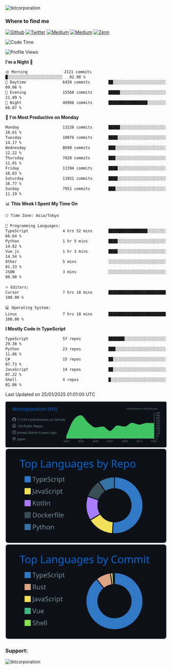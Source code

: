 <p align="left"> <img src="https://komarev.com/ghpvc/?username=tktcorporation&label=Profile%20views&color=0e75b6&style=flat" alt="tktcorporation" /> </p>

<h3>Where to find me</h3>
<p>
<a href="https://github.com/tktcorporation" target="_blank"><img alt="Github" src="https://img.shields.io/badge/GitHub-%2312100E.svg?&style=for-the-badge&logo=Github&logoColor=white" /></a>
<a href="https://twitter.com/tktcorporation" target="_blank"><img alt="Twitter" src="https://img.shields.io/badge/twitter-%231DA1F2.svg?&style=for-the-badge&logo=twitter&logoColor=white" /></a>
<a href="https://www.linkedin.com/in/tktcorporation" target="_blank"><img alt="Medium" src="https://img.shields.io/badge/linkdin-0a66c2.svg?&style=for-the-badge&logo=linkedin&logoColor=white" /></a>
<a href="https://qiita.com/tktcorporation" target="_blank"><img alt="Medium" src="https://img.shields.io/badge/qiita-55C500.svg?&style=for-the-badge&logo=qiita&logoColor=white" /></a>
<a href="https://zenn.dev/tktcorporation" target="_blank"><img alt="Zenn" src="https://img.shields.io/badge/Zenn-3EA8FF.svg?&style=for-the-badge&logo=Zenn&logoColor=white" /></a>
</p>
  
<!--START_SECTION:waka-->
![Code Time](http://img.shields.io/badge/Code%20Time-2%2C076%20hrs%2040%20mins-blue)

![Profile Views](http://img.shields.io/badge/Profile%20Views-0-blue)

**I'm a Night 🦉** 

```text
🌞 Morning                2121 commits        █░░░░░░░░░░░░░░░░░░░░░░░░   02.98 % 
🌆 Daytime                6439 commits        ██░░░░░░░░░░░░░░░░░░░░░░░   09.06 % 
🌃 Evening                15560 commits       █████░░░░░░░░░░░░░░░░░░░░   21.89 % 
🌙 Night                  46966 commits       █████████████████░░░░░░░░   66.07 % 
```
📅 **I'm Most Productive on Monday** 

```text
Monday                   13226 commits       █████░░░░░░░░░░░░░░░░░░░░   18.61 % 
Tuesday                  10076 commits       ████░░░░░░░░░░░░░░░░░░░░░   14.17 % 
Wednesday                8690 commits        ███░░░░░░░░░░░░░░░░░░░░░░   12.22 % 
Thursday                 7828 commits        ███░░░░░░░░░░░░░░░░░░░░░░   11.01 % 
Friday                   11394 commits       ████░░░░░░░░░░░░░░░░░░░░░   16.03 % 
Saturday                 11921 commits       ████░░░░░░░░░░░░░░░░░░░░░   16.77 % 
Sunday                   7951 commits        ███░░░░░░░░░░░░░░░░░░░░░░   11.19 % 
```


📊 **This Week I Spent My Time On** 

```text
🕑︎ Time Zone: Asia/Tokyo

💬 Programming Languages: 
TypeScript               4 hrs 52 mins       █████████████████░░░░░░░░   66.64 % 
Python                   1 hr 5 mins         ████░░░░░░░░░░░░░░░░░░░░░   14.82 % 
Vue.js                   1 hr 3 mins         ████░░░░░░░░░░░░░░░░░░░░░   14.54 % 
Other                    5 mins              ░░░░░░░░░░░░░░░░░░░░░░░░░   01.33 % 
JSON                     3 mins              ░░░░░░░░░░░░░░░░░░░░░░░░░   00.90 % 

🔥 Editors: 
Cursor                   7 hrs 18 mins       █████████████████████████   100.00 % 

💻 Operating System: 
Linux                    7 hrs 18 mins       █████████████████████████   100.00 % 
```

**I Mostly Code in TypeScript** 

```text
TypeScript               57 repos            ███████░░░░░░░░░░░░░░░░░░   29.38 % 
Python                   23 repos            ███░░░░░░░░░░░░░░░░░░░░░░   11.86 % 
C#                       15 repos            ██░░░░░░░░░░░░░░░░░░░░░░░   07.73 % 
JavaScript               14 repos            ██░░░░░░░░░░░░░░░░░░░░░░░   07.22 % 
Shell                    4 repos             █░░░░░░░░░░░░░░░░░░░░░░░░   02.06 % 
```




 Last Updated on 25/01/2025 01:01:00 UTC
<!--END_SECTION:waka-->

[![](https://raw.githubusercontent.com/tktcorporation/tktcorporation/master/profile-summary-card-output/github_dark/0-profile-details.svg)](https://github.com/vn7n24fzkq/github-profile-summary-cards)
[![](https://raw.githubusercontent.com/tktcorporation/tktcorporation/master/profile-summary-card-output/github_dark/1-repos-per-language.svg)](https://github.com/vn7n24fzkq/github-profile-summary-cards) [![](https://raw.githubusercontent.com/tktcorporation/tktcorporation/master/profile-summary-card-output/github_dark/2-most-commit-language.svg)](https://github.com/vn7n24fzkq/github-profile-summary-cards)

<h3 align="left">Support:</h3>
<p><a href="https://www.buymeacoffee.com/tktcorporation"> <img align="left" src="https://cdn.buymeacoffee.com/buttons/v2/default-yellow.png" height="50" width="210" alt="tktcorporation" /></a></p><br><br>
